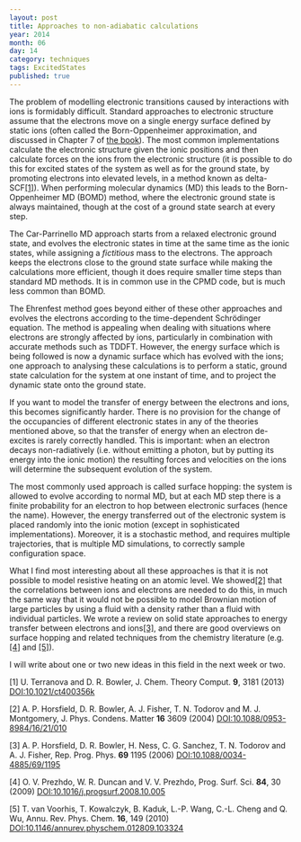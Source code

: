 ```yaml
---
layout: post
title: Approaches to non-adiabatic calculations
year: 2014
month: 06
day: 14
category: techniques
tags: ExcitedStates
published: true
---
```

The problem of modelling electronic transitions caused by interactions with ions is formidably difficult.  Standard approaches to electronic structure assume that the electrons move on a single energy surface defined by static ions (often called the Born-Oppenheimer approximation, and discussed in Chapter 7 of [the book](http://tiny.cc/atomistic)). The most common implementations calculate the electronic structure given the ionic positions and then calculate forces on the ions from the electronic structure (it is possible to do this for excited states of the system as well as for the ground state, by promoting electrons into elevated levels, in a method known as delta-SCF[[1]](#R1)).  When performing molecular dynamics (MD) this leads to the Born-Oppenheimer MD (BOMD) method, where the electronic ground state is always maintained, though at the cost of a ground state search at every step.

The Car-Parrinello MD approach starts from a relaxed electronic ground state, and evolves the electronic states in time at the same time as the ionic states, while assigning a *fictitious* mass to the electrons.  The approach keeps the electrons close to the ground state surface while making the calculations more efficient, though it does require smaller time steps than standard MD methods.  It is in common use in the CPMD code, but is much less common than BOMD.

The Ehrenfest method goes beyond either of these other approaches and evolves the electrons according to the time-dependent  Schrödinger equation.  The method is appealing when dealing with situations where electrons are strongly affected by ions, particularly in combination with accurate methods such as TDDFT.  However, the energy surface which is being followed is now a dynamic surface which has evolved with the ions; one approach to analysing these calculations is to perform a static, ground state calculation for the system at one instant of time, and to project the dynamic state onto the ground state.

If you want to model the transfer of energy between the electrons and ions, this becomes significantly harder.  There is no provision for the change of the occupancies of different electronic states in any of the theories mentioned above, so that the transfer of energy when an electron de-excites is rarely correctly handled.  This is important: when an electron decays non-radiatively (i.e. without emitting a photon, but by putting its energy into the ionic motion) the resulting forces and velocities on the ions will determine the subsequent evolution of the system.

The most commonly used approach is called surface hopping: the system is allowed to evolve according to normal MD, but at each MD step there is a finite probability for an electron to hop between electronic surfaces (hence the name).  However, the energy transferred out of the electronic system is placed randomly into the ionic motion (except in sophisticated implementations).  Moreover, it is a stochastic method, and requires multiple trajectories, that is multiple MD simulations, to correctly sample configuration space.

What I find most interesting about all these approaches is that it is not possible to model resistive heating on an atomic level.  We showed[[2]](#R2) that the correlations between ions and electrons are needed to do this, in much the same way that it would not be possible to model Brownian motion of large particles by using a fluid with a density rather than a fluid with individual particles.  We wrote a review on solid state approaches to energy transfer between electrons and ions[[3]](#R3), and there are good overviews on surface hopping and related techniques from the chemistry literature (e.g. [[4]](#R4) and [[5]](#R5)).

I will write about one or two new ideas in this field in the next week or two.

<a name="R1"></a>
[1] U. Terranova and D. R. Bowler, J. Chem. Theory Comput. **9**, 3181 (2013) [DOI:10.1021/ct400356k](http://dx.doi.org/10.1021/ct400356k)

<a name="R2"></a>
[2] A. P. Horsfield, D. R. Bowler, A. J. Fisher, T. N. Todorov and M. J. Montgomery, J. Phys. Condens. Matter  **16**  3609  (2004) [DOI:10.1088/0953-8984/16/21/010](http://dx.doi.org/10.1088/0953-8984/16/21/010)

<a name="R3"></a>
[3] A. P. Horsfield, D. R. Bowler, H. Ness, C. G. Sanchez, T. N. Todorov and A. J. Fisher, Rep. Prog. Phys.  **69**  1195 (2006) [DOI:10.1088/0034-4885/69/1195](http://stacks.iop.org/0034-4885/69/1195)

<a name="R4"></a>
[4] O. V. Prezhdo, W. R. Duncan and V. V. Prezhdo, Prog. Surf. Sci. **84**, 30 (2009) [DOI:10.1016/j.progsurf.2008.10.005](http://dx.doi.org/10.1016/j.progsurf.2008.10.005)

<a name="R5"></a>
[5] T. van Voorhis, T. Kowalczyk, B. Kaduk, L.-P. Wang, C.-L. Cheng and Q. Wu, Annu. Rev. Phys. Chem. **16**, 149 (2010) [DOI:10.1146/annurev.physchem.012809.103324](http://dx.doi.org/10.1146/annurev.physchem.012809.103324)
